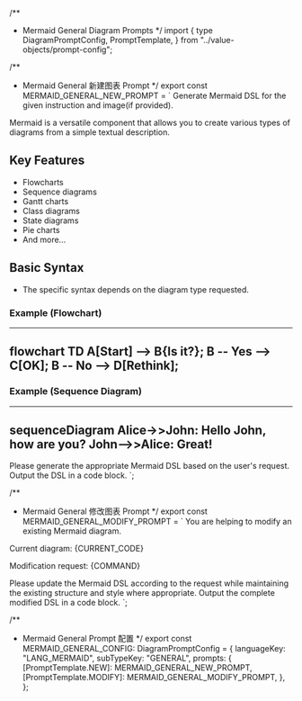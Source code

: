/**
 * Mermaid General Diagram Prompts
 */
import {
	type DiagramPromptConfig,
	PromptTemplate,
} from "../value-objects/prompt-config";

/**
 * Mermaid General 新建图表 Prompt
 */
export const MERMAID_GENERAL_NEW_PROMPT = `
Generate Mermaid DSL for the given instruction and image(if provided).

Mermaid is a versatile component that allows you to create various types of diagrams from a simple textual description.

## Key Features
- Flowcharts
- Sequence diagrams
- Gantt charts
- Class diagrams
- State diagrams
- Pie charts
- And more...

## Basic Syntax
- The specific syntax depends on the diagram type requested.

### Example (Flowchart)
----------------------------------
flowchart TD
    A[Start] --> B{Is it?};
    B -- Yes --> C[OK];
    B -- No --> D[Rethink];
----------------------------------

### Example (Sequence Diagram)
----------------------------------
sequenceDiagram
    Alice->>John: Hello John, how are you?
    John-->>Alice: Great!
----------------------------------

Please generate the appropriate Mermaid DSL based on the user's request.
Output the DSL in a code block.
`;

/**
 * Mermaid General 修改图表 Prompt
 */
export const MERMAID_GENERAL_MODIFY_PROMPT = `
You are helping to modify an existing Mermaid diagram.

Current diagram:
{CURRENT_CODE}

Modification request:
{COMMAND}

Please update the Mermaid DSL according to the request while maintaining the existing structure and style where appropriate.
Output the complete modified DSL in a code block.
`;

/**
 * Mermaid General Prompt 配置
 */
export const MERMAID_GENERAL_CONFIG: DiagramPromptConfig = {
	languageKey: "LANG_MERMAID",
	subTypeKey: "GENERAL",
	prompts: {
		[PromptTemplate.NEW]: MERMAID_GENERAL_NEW_PROMPT,
		[PromptTemplate.MODIFY]: MERMAID_GENERAL_MODIFY_PROMPT,
	},
};
